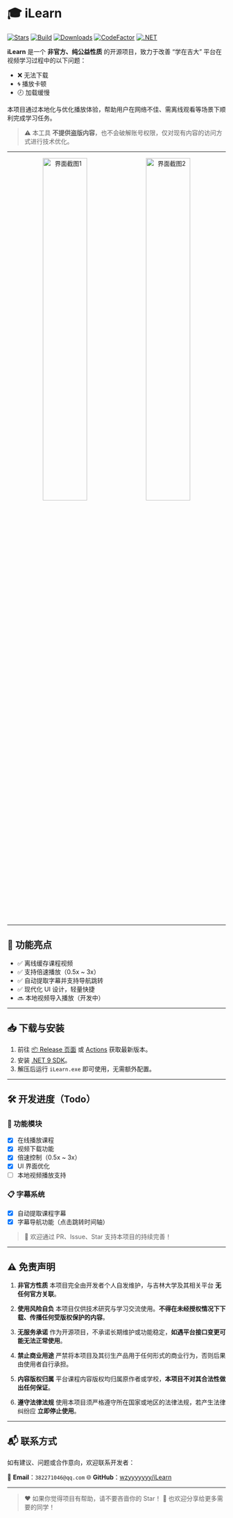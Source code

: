 # 🎓 iLearn

[![Stars](https://img.shields.io/github/stars/wzyyyyyyy/iLearn)](https://github.com/wzyyyyyyy/iLearn/stargazers)
[![Build](https://github.com/wzyyyyyyy/iLearn/actions/workflows/dotnet-desktop.yml/badge.svg)](https://github.com/wzyyyyyyy/iLearn/actions)
[![Downloads](https://img.shields.io/github/downloads/wzyyyyyyy/iLearn/total.svg)](https://github.com/wzyyyyyyy/iLearn/releases)
[![CodeFactor](https://www.codefactor.io/repository/github/wzyyyyyyy/ilearn/badge)](https://www.codefactor.io/repository/github/wzyyyyyyy/ilearn)
[![.NET](https://img.shields.io/badge/.NET-9.0-blue)](https://dotnet.microsoft.com/)


**iLearn** 是一个 **非官方、纯公益性质** 的开源项目，致力于改善 “学在吉大” 平台在视频学习过程中的以下问题：

* ❌ 无法下载
* 🌀 播放卡顿
* 🕗 加载缓慢

本项目通过本地化与优化播放体验，帮助用户在网络不佳、需离线观看等场景下顺利完成学习任务。

> ⚠️ 本工具 **不提供盗版内容**，也不会破解账号权限，仅对现有内容的访问方式进行技术优化。

---

<p align="center">
  <img src="https://github.com/user-attachments/assets/f9365add-28e6-4588-905e-ab51a45da9ac" alt="界面截图1" width="45%" />
  &nbsp;
  <img src="https://github.com/user-attachments/assets/f10d9431-ecf8-4d5b-a83b-f3ee277a4a82" alt="界面截图2" width="45%" />
</p>

---

## 🚀 功能亮点

* ✅ 离线缓存课程视频
* ✅ 支持倍速播放（0.5x \~ 3x）
* ✅ 自动提取字幕并支持导航跳转
* ✅ 现代化 UI 设计，轻量快捷
* 🔜 本地视频导入播放（开发中）

---

## 📥 下载与安装

1. 前往 [📦 Release 页面](https://github.com/wzyyyyyyy/iLearn/releases) 或 [Actions](https://github.com/wzyyyyyyy/iLearn/actions) 获取最新版本。
2. 安装 [.NET 9 SDK](https://dotnet.microsoft.com/zh-cn/download/dotnet/thank-you/sdk-9.0.301-windows-x64-installer)。
3. 解压后运行 `iLearn.exe` 即可使用，无需额外配置。

---

## 🛠️ 开发进度（Todo）

### 🎯 功能模块

* [x] 在线播放课程
* [x] 视频下载功能
* [x] 倍速控制（0.5x \~ 3x）
* [x] UI 界面优化
* [ ] 本地视频播放支持

### 📋 字幕系统

* [x] 自动提取课程字幕
* [x] 字幕导航功能（点击跳转时间轴）

> 🎁 欢迎通过 PR、Issue、Star 支持本项目的持续完善！

---

## ⚠️ 免责声明

1. **非官方性质**
   本项目完全由开发者个人自发维护，与吉林大学及其相关平台 **无任何官方关联**。

2. **使用风险自负**
   本项目仅供技术研究与学习交流使用。**不得在未经授权情况下下载、传播任何受版权保护的内容**。

3. **无服务承诺**
   作为开源项目，不承诺长期维护或功能稳定，**如遇平台接口变更可能无法正常使用**。

4. **禁止商业用途**
   严禁将本项目及其衍生产品用于任何形式的商业行为，否则后果由使用者自行承担。

5. **内容版权归属**
   平台课程内容版权均归属原作者或学校，**本项目不对其合法性做出任何保证**。

6. **遵守法律法规**
   使用本项目须严格遵守所在国家或地区的法律法规，若产生法律纠纷应 **立即停止使用**。

---

## 📬 联系方式

如有建议、问题或合作意向，欢迎联系开发者：

📧 **Email**：`382271046@qq.com`
🌐 **GitHub**：[wzyyyyyyy/iLearn](https://github.com/wzyyyyyyy/iLearn)

---

> ❤️ 如果你觉得项目有帮助，请不要吝啬你的 Star！
> 📢 也欢迎分享给更多需要的同学！
